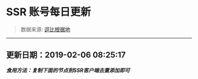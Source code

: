 # SSR 账号每日更新 
> 数据来源: [逗比根据地](https://doub.io/sszhfx/) 
----------------------------------------------
## 更新日期：2019-02-06 08:25:17 
***食用方法：复制下面的节点到SSR客户端去重添加即可***

 